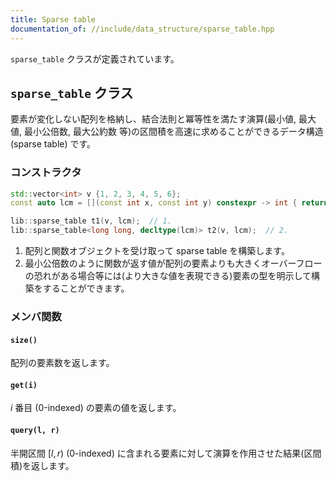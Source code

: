 ```yaml
---
title: Sparse table
documentation_of: //include/data_structure/sparse_table.hpp
---
```


`sparse_table` クラスが定義されています。

## `sparse_table` クラス

要素が変化しない配列を格納し、結合法則と冪等性を満たす演算(最小値, 最大値, 最小公倍数, 最大公約数 等)の区間積を高速に求めることができるデータ構造 (sparse table) です。

### コンストラクタ

```C++
std::vector<int> v {1, 2, 3, 4, 5, 6};
const auto lcm = [](const int x, const int y) constexpr -> int { return std::lcm(x, y); };

lib::sparse_table t1(v, lcm);  // 1.
lib::sparse_table<long long, decltype(lcm)> t2(v, lcm);  // 2.
```

1. 配列と関数オブジェクトを受け取って sparse table を構築します。
1. 最小公倍数のように関数が返す値が配列の要素よりも大きくオーバーフローの恐れがある場合等には(より大きな値を表現できる)要素の型を明示して構築をすることができます。

### メンバ関数

#### `size()`

配列の要素数を返します。

#### `get(i)`

$i$ 番目 (0-indexed) の要素の値を返します。

#### `query(l, r)`

半開区間 $[l, r)$ (0-indexed) に含まれる要素に対して演算を作用させた結果(区間積)を返します。

